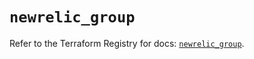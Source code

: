 # `newrelic_group`

Refer to the Terraform Registry for docs: [`newrelic_group`](https://registry.terraform.io/providers/newrelic/newrelic/3.53.0/docs/resources/group).
